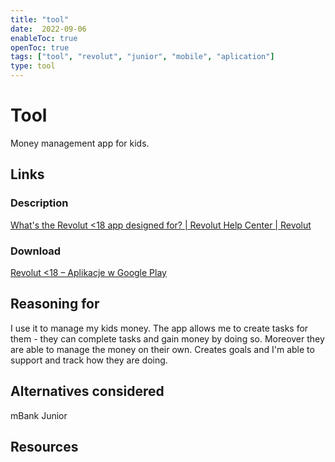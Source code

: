 ```yaml
---
title: "tool"
date:  2022-09-06
enableToc: true
openToc: true
tags: ["tool", "revolut", "junior", "mobile", "aplication"]
type: tool
---
```

# Tool
Money management app for kids.

## Links
### Description
[What's the Revolut <18 app designed for? | Revolut Help Center | Revolut](https://www.revolut.com/en-US/help/my-accounts/revolut-junior/revolut-junior-for-children/what-is-the-revolut-junior-app-for)
### Download
[Revolut <18 – Aplikacje w Google Play](https://play.google.com/store/apps/details?id=com.revolut.junior&hl=pl&gl=US)

## Reasoning for
I use it to manage my kids money. The app allows me to create tasks for them - they can complete tasks and gain money by doing so. Moreover they are able to manage the money on their own. Creates goals and I'm able to support and track how they are doing.  

## Alternatives considered
mBank Junior
## Resources
